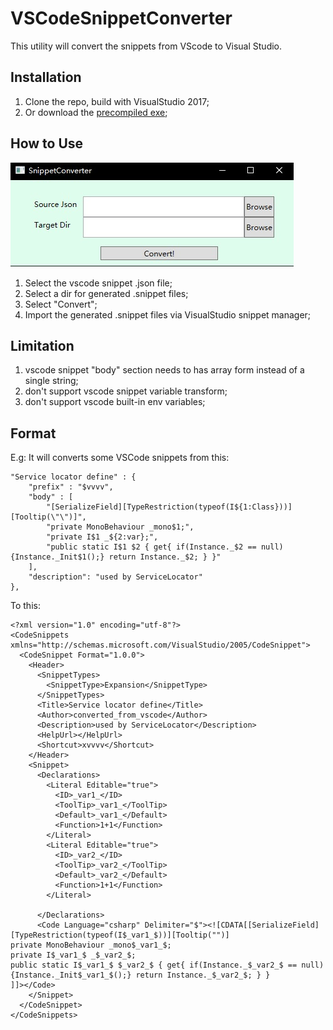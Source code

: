 # VSCodeSnippetConverter

This utility will convert the snippets from VScode to Visual Studio.


## Installation

1. Clone the repo, build with VisualStudio 2017;
2. Or download the [precompiled exe](https://github.com/TMPxyz/VSCodeSnippetConverter/blob/master/Build/json2snippet.7z);

## How to Use

![Snapshot](https://github.com/TMPxyz/VSCodeSnippetConverter/blob/master/pics/Snapshot1.jpg)

1. Select the vscode snippet .json file;
2. Select a dir for generated .snippet files;
3. Select "Convert";
4. Import the generated .snippet files via VisualStudio snippet manager;

## Limitation

1. vscode snippet "body" section needs to has array form instead of a single string;
2. don't support vscode snippet variable transform;
3. don't support vscode built-in env variables;


## Format

E.g: 
It will converts some VSCode snippets from this:

    "Service locator define" : {
        "prefix" : "$vvvv",
        "body" : [
            "[SerializeField][TypeRestriction(typeof(I${1:Class}))][Tooltip(\"\")]",
            "private MonoBehaviour _mono$1;",
            "private I$1 _${2:var};",
            "public static I$1 $2 { get{ if(Instance._$2 == null) {Instance._Init$1();} return Instance._$2; } }"
        ],
        "description": "used by ServiceLocator"
    },

To this:

    <?xml version="1.0" encoding="utf-8"?>
    <CodeSnippets xmlns="http://schemas.microsoft.com/VisualStudio/2005/CodeSnippet">
      <CodeSnippet Format="1.0.0">
        <Header>
          <SnippetTypes>
            <SnippetType>Expansion</SnippetType>
          </SnippetTypes>
          <Title>Service locator define</Title>
          <Author>converted_from_vscode</Author>
          <Description>used by ServiceLocator</Description>
          <HelpUrl></HelpUrl>
          <Shortcut>xvvvv</Shortcut>
        </Header>
        <Snippet>
          <Declarations>
            <Literal Editable="true">
              <ID>_var1_</ID>
              <ToolTip>_var1_</ToolTip>
              <Default>_var1_</Default>
              <Function>1+1</Function>
            </Literal>
            <Literal Editable="true">
              <ID>_var2_</ID>
              <ToolTip>_var2_</ToolTip>
              <Default>_var2_</Default>
              <Function>1+1</Function>
            </Literal>

          </Declarations>
          <Code Language="csharp" Delimiter="$"><![CDATA[[SerializeField][TypeRestriction(typeof(I$_var1_$))][Tooltip("")]
    private MonoBehaviour _mono$_var1_$;
    private I$_var1_$ _$_var2_$;
    public static I$_var1_$ $_var2_$ { get{ if(Instance._$_var2_$ == null) {Instance._Init$_var1_$();} return Instance._$_var2_$; } }
    ]]></Code>
        </Snippet>
      </CodeSnippet>
    </CodeSnippets>



